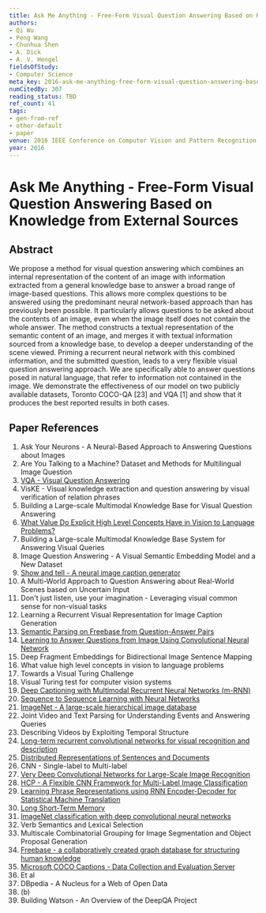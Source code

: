 ```yaml
---
title: Ask Me Anything - Free-Form Visual Question Answering Based on Knowledge from External Sources
authors:
- Qi Wu
- Peng Wang
- Chunhua Shen
- A. Dick
- A. V. Hengel
fieldsOfStudy:
- Computer Science
meta_key: 2016-ask-me-anything-free-form-visual-question-answering-based-on-knowledge-from-external-sources
numCitedBy: 307
reading_status: TBD
ref_count: 41
tags:
- gen-from-ref
- other-default
- paper
venue: 2016 IEEE Conference on Computer Vision and Pattern Recognition (CVPR)
year: 2016
---
```


# Ask Me Anything - Free-Form Visual Question Answering Based on Knowledge from External Sources

## Abstract

We propose a method for visual question answering which combines an internal representation of the content of an image with information extracted from a general knowledge base to answer a broad range of image-based questions. This allows more complex questions to be answered using the predominant neural network-based approach than has previously been possible. It particularly allows questions to be asked about the contents of an image, even when the image itself does not contain the whole answer. The method constructs a textual representation of the semantic content of an image, and merges it with textual information sourced from a knowledge base, to develop a deeper understanding of the scene viewed. Priming a recurrent neural network with this combined information, and the submitted question, leads to a very flexible visual question answering approach. We are specifically able to answer questions posed in natural language, that refer to information not contained in the image. We demonstrate the effectiveness of our model on two publicly available datasets, Toronto COCO-QA [23] and VQA [1] and show that it produces the best reported results in both cases.

## Paper References

1. Ask Your Neurons - A Neural-Based Approach to Answering Questions about Images
2. Are You Talking to a Machine? Dataset and Methods for Multilingual Image Question
3. [VQA - Visual Question Answering](2015-vqa-visual-question-answering)
4. VisKE - Visual knowledge extraction and question answering by visual verification of relation phrases
5. Building a Large-scale Multimodal Knowledge Base for Visual Question Answering
6. [What Value Do Explicit High Level Concepts Have in Vision to Language Problems?](2016-what-value-do-explicit-high-level-concepts-have-in-vision-to-language-problems)
7. Building a Large-scale Multimodal Knowledge Base System for Answering Visual Queries
8. Image Question Answering - A Visual Semantic Embedding Model and a New Dataset
9. [Show and tell - A neural image caption generator](2015-show-and-tell-a-neural-image-caption-generator)
10. A Multi-World Approach to Question Answering about Real-World Scenes based on Uncertain Input
11. Don't just listen, use your imagination - Leveraging visual common sense for non-visual tasks
12. Learning a Recurrent Visual Representation for Image Caption Generation
13. [Semantic Parsing on Freebase from Question-Answer Pairs](2013-semantic-parsing-on-freebase-from-question-answer-pairs)
14. [Learning to Answer Questions from Image Using Convolutional Neural Network](2016-learning-to-answer-questions-from-image-using-convolutional-neural-network)
15. Deep Fragment Embeddings for Bidirectional Image Sentence Mapping
16. What value high level concepts in vision to language problems
17. Towards a Visual Turing Challenge
18. Visual Turing test for computer vision systems
19. [Deep Captioning with Multimodal Recurrent Neural Networks (m-RNN)](2015-deep-captioning-with-multimodal-recurrent-neural-networks-m-rnn)
20. [Sequence to Sequence Learning with Neural Networks](2014-sequence-to-sequence-learning-with-neural-networks)
21. [ImageNet - A large-scale hierarchical image database](2009-imagenet-a-large-scale-hierarchical-image-database)
22. Joint Video and Text Parsing for Understanding Events and Answering Queries
23. Describing Videos by Exploiting Temporal Structure
24. [Long-term recurrent convolutional networks for visual recognition and description](2015-long-term-recurrent-convolutional-networks-for-visual-recognition-and-description)
25. [Distributed Representations of Sentences and Documents](2014-distributed-representations-of-sentences-and-documents)
26. CNN - Single-label to Multi-label
27. [Very Deep Convolutional Networks for Large-Scale Image Recognition](2015-very-deep-convolutional-networks-for-large-scale-image-recognition)
28. [HCP - A Flexible CNN Framework for Multi-Label Image Classification](2016-hcp-a-flexible-cnn-framework-for-multi-label-image-classification)
29. [Learning Phrase Representations using RNN Encoder-Decoder for Statistical Machine Translation](2014-learning-phrase-representations-using-rnn-encoder-decoder-for-statistical-machine-translation)
30. [Long Short-Term Memory](1997-long-short-term-memory)
31. [ImageNet classification with deep convolutional neural networks](2012-imagenet-classification-with-deep-convolutional-neural-networks)
32. Verb Semantics and Lexical Selection
33. Multiscale Combinatorial Grouping for Image Segmentation and Object Proposal Generation
34. [Freebase - a collaboratively created graph database for structuring human knowledge](2008-freebase-a-collaboratively-created-graph-database-for-structuring-human-knowledge)
35. [Microsoft COCO Captions - Data Collection and Evaluation Server](2015-microsoft-coco-captions-data-collection-and-evaluation-server)
36. Et al
37. DBpedia - A Nucleus for a Web of Open Data
38. (b)
39. Building Watson - An Overview of the DeepQA Project

